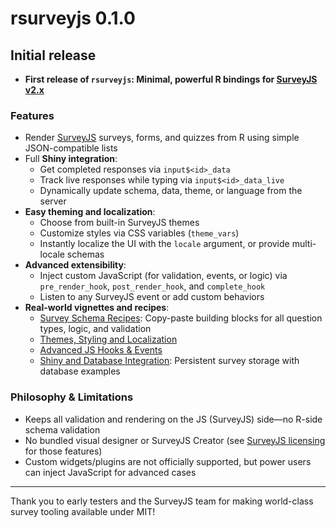 # rsurveyjs 0.1.0

## Initial release

- **First release of `rsurveyjs`: Minimal, powerful R bindings for [SurveyJS v2.x](https://surveyjs.io/)**

### Features

- Render [SurveyJS](https://surveyjs.io/) surveys, forms, and quizzes from R using simple JSON-compatible lists
- Full **Shiny integration**:  
  - Get completed responses via `input$<id>_data`
  - Track live responses while typing via `input$<id>_data_live`
  - Dynamically update schema, data, theme, or language from the server
- **Easy theming and localization**:  
  - Choose from built-in SurveyJS themes  
  - Customize styles via CSS variables (`theme_vars`)  
  - Instantly localize the UI with the `locale` argument, or provide multi-locale schemas
- **Advanced extensibility**:  
  - Inject custom JavaScript (for validation, events, or logic) via `pre_render_hook`, `post_render_hook`, and `complete_hook`
  - Listen to any SurveyJS event or add custom behaviors
- **Real-world vignettes and recipes**:  
  - [Survey Schema Recipes](articles/survey-schema-recipes.html): Copy-paste building blocks for all question types, logic, and validation
  - [Themes, Styling and Localization](articles/themes-styling-and-localization.html)
  - [Advanced JS Hooks & Events](articles/advanced-js-hooks--events.html)
  - [Shiny and Database Integration](articles/shiny-and-database-integration.html): Persistent survey storage with database examples

### Philosophy & Limitations

- Keeps all validation and rendering on the JS (SurveyJS) side—no R-side schema validation
- No bundled visual designer or SurveyJS Creator (see [SurveyJS licensing](https://surveyjs.io/licensing) for those features)
- Custom widgets/plugins are not officially supported, but power users can inject JavaScript for advanced cases

---

Thank you to early testers and the SurveyJS team for making world-class survey tooling available under MIT!

